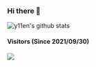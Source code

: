 ### Hi there 👋

<!--
**y11en/y11en** is a ✨ _special_ ✨ repository because its `README.md` (this file) appears on your GitHub profile.

Here are some ideas to get you started:

- 🔭 I’m currently working on ...
- 🌱 I’m currently learning ...
- 👯 I’m looking to collaborate on ...
- 🤔 I’m looking for help with ...
- 💬 Ask me about ...
- 📫 How to reach me: ...
- 😄 Pronouns: ...
- ⚡ Fun fact: ...
-->

![y11en's github stats](https://github-readme-stats.vercel.app/api?username=y11en&show_icons=true)


#### Visitors (Since 2021/09/30)
<div>
<img align="left" src="https://count.getloli.com/get/@y11en?theme=gelbooru">
</div>

